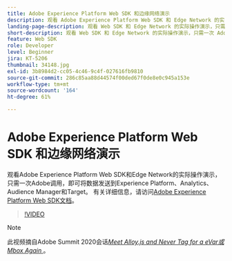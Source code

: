 ```yaml
---
title: Adobe Experience Platform Web SDK 和边缘网络演示
description: 观看 Adobe Experience Platform Web SDK 和 Edge Network 的实际操作演示，只需一次 Adobe 调用，即可将数据发送到 Experience Platform、Analytics、Audience Manager 和 Target。
landing-page-description: 观看 Web SDK 和 Edge Network 的实际操作演示，只需一次 Adobe 调用，即可将数据发送到 Experience Platform、Analytics、Audience Manager 和 Target。
short-description: 观看 Web SDK 和 Edge Network 的实际操作演示，只需一次 Adobe 调用，即可将数据发送到 Experience Platform、Analytics、Audience Manager 和 Target。
feature: Web SDK
role: Developer
level: Beginner
jira: KT-5206
thumbnail: 34148.jpg
exl-id: 3b8984d2-cc05-4c46-9c4f-027616fb9810
source-git-commit: 286c85aa88d44574f00ded67f0de8e0c945a153e
workflow-type: tm+mt
source-wordcount: '164'
ht-degree: 61%

---
```


# Adobe Experience Platform Web SDK 和边缘网络演示

观看Adobe Experience Platform Web SDK和Edge Network的实际操作演示，只需一次Adobe调用，即可将数据发送到Experience Platform、Analytics、Audience Manager和Target。 有关详细信息，请访问[Adobe Experience Platform Web SDK文档](https://experienceleague.adobe.com/docs/experience-platform/edge/home.html?lang=zh-Hans)。

>[!VIDEO](https://video.tv.adobe.com/v/3413663?learn=on&enablevpops&captions=chi_hans)

>[!NOTE]
>
>此视频摘自Adobe Summit 2020会话&#x200B;*[Meet Alloy.js and Never Tag for a eVar或Mbox Again ](https://business.adobe.com/summit/2020/with-alloy-js-never-tag-for-an-evar-or-mbox-again.html)*。
